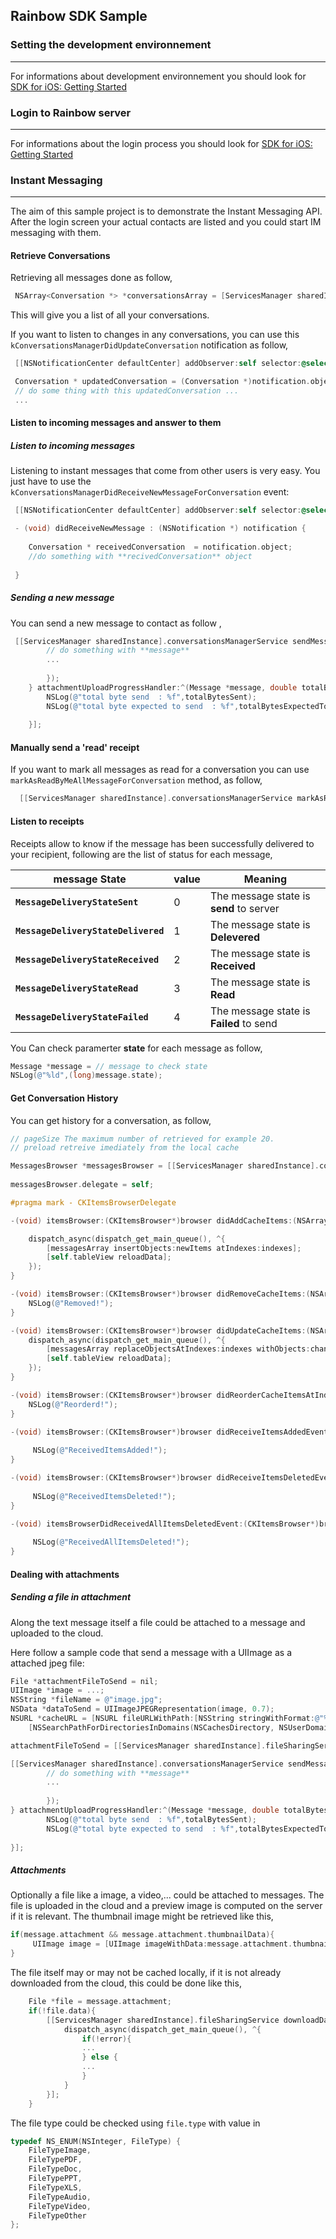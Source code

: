 ## Rainbow SDK Sample

### Setting the development environnement 
---
For informations about development environnement you should look for [SDK for iOS: Getting Started](https://hub.openrainbow.com/#/documentation/doc/sdk/ios/guides/Getting_Started)

### Login to Rainbow server
---
For informations about the login process you should look for [SDK for iOS: Getting Started](https://hub.openrainbow.com/#/documentation/doc/sdk/ios/guides/Getting_Started)

### Instant Messaging
---
The aim of this sample project is to demonstrate the Instant Messaging API. After the login screen your actual contacts are listed and you could start IM messaging with them.

#### Retrieve Conversations
Retrieving all messages done as follow,

```objective-c
 NSArray<Conversation *> *conversationsArray = [ServicesManager sharedInstance].conversationsManagerService.conversations;
```
This will give you a list of all your conversations.

If you want to listen to changes in any conversations, you can use this `kConversationsManagerDidUpdateConversation` notification as follow,

```objective-c
 [[NSNotificationCenter defaultCenter] addObserver:self selector:@selector(didUpdateConversation:) name:kConversationsManagerDidUpdateConversation object:nil];
```

```objective-c
 Conversation * updatedConversation = (Conversation *)notification.object;
 // do some thing with this updatedConversation ...
 ...
```


#### Listen to incoming messages and answer to them

##### Listen to incoming messages

Listening to instant messages that come from other users is very easy. You just have to use the  `kConversationsManagerDidReceiveNewMessageForConversation` event:

```objective-c
 [[NSNotificationCenter defaultCenter] addObserver:self selector:@selector(didReceiveNewMessage:) name:kConversationsManagerDidReceiveNewMessageForConversation object:nil];
```
 

```objective-c
 - (void) didReceiveNewMessage : (NSNotification *) notification {
   
    Conversation * receivedConversation  = notification.object;
    //do something with **recivedConversation** object
    
 }
```

##### Sending a new message
You can send a new message to contact as follow ,

```objective-c
 [[ServicesManager sharedInstance].conversationsManagerService sendMessage:@"Message to send" fileAttachment:nil to:conversation completionHandler:^(Message *message, NSError *error) {
        // do something with **message**
        ...
        
        });
    } attachmentUploadProgressHandler:^(Message *message, double totalBytesSent, double totalBytesExpectedToSend) {
        NSLog(@"total byte send  : %f",totalBytesSent);
        NSLog(@"total byte expected to send  : %f",totalBytesExpectedToSend);
      
    }];
```


#### Manually send a 'read' receipt

If you want to mark all messages as read for a conversation you can use `markAsReadByMeAllMessageForConversation` method, as follow,

```objective-c
  [[ServicesManager sharedInstance].conversationsManagerService markAsReadByMeAllMessageForConversation:conversation];

```

#### Listen to receipts

Receipts allow to know if the message has been successfully delivered to your recipient, following are the list of status for each message,

| message State | value | Meaning |
|------------------ | ----- | ------- |
| **`MessageDeliveryStateSent`** | 0 | The message state is **send** to server |
| **`MessageDeliveryStateDelivered`** | 1 | The message state is **Delevered**  |
| **`MessageDeliveryStateReceived`** | 2 | The message state is **Received**  |
| **`MessageDeliveryStateRead`** | 3 | The message state is **Read** |
| **`MessageDeliveryStateFailed`** | 4 | The message state is **Failed** to send |

You Can check paramerter **state** for each message as follow,

```objective-c
Message *message = // message to check state
NSLog(@"%ld",(long)message.state);
```
#### Get Conversation History

You can get history for a conversation, as follow,

```objective-c
// pageSize The maximum number of retrieved for example 20.
// preload retreive imediately from the local cache 

MessagesBrowser *messagesBrowser = [[ServicesManager sharedInstance].conversationsManagerService messagesBrowserForConversation:currentConversation withPageSize:20 preloadMessages:YES];
                        
messagesBrowser.delegate = self;         
```

```objective-c
#pragma mark - CKItemsBrowserDelegate

-(void) itemsBrowser:(CKItemsBrowser*)browser didAddCacheItems:(NSArray*)newItems atIndexes:(NSIndexSet*)indexes {

    dispatch_async(dispatch_get_main_queue(), ^{
        [messagesArray insertObjects:newItems atIndexes:indexes];
        [self.tableView reloadData];
    }); 
}

-(void) itemsBrowser:(CKItemsBrowser*)browser didRemoveCacheItems:(NSArray*)removedItems atIndexes:(NSIndexSet*)indexes{
    NSLog(@"Removed!");
}

-(void) itemsBrowser:(CKItemsBrowser*)browser didUpdateCacheItems:(NSArray*)changedItems atIndexes:(NSIndexSet*)indexes {
    dispatch_async(dispatch_get_main_queue(), ^{
        [messagesArray replaceObjectsAtIndexes:indexes withObjects:changedItems];
        [self.tableView reloadData];
    });
}

-(void) itemsBrowser:(CKItemsBrowser*)browser didReorderCacheItemsAtIndexes:(NSArray*)oldIndexes toIndexes:(NSArray*)newIndexes {
    NSLog(@"Reorderd!");
}

-(void) itemsBrowser:(CKItemsBrowser*)browser didReceiveItemsAddedEvent:(NSArray*)addedItems{
    
     NSLog(@"ReceivedItemsAdded!");
}

-(void) itemsBrowser:(CKItemsBrowser*)browser didReceiveItemsDeletedEvent:(NSArray*)deletedItems{
    
     NSLog(@"ReceivedItemsDeleted!");
}

-(void) itemsBrowserDidReceivedAllItemsDeletedEvent:(CKItemsBrowser*)browser{
    
     NSLog(@"ReceivedAllItemsDeleted!");
}
```

#### Dealing with attachments

##### Sending a file in attachment
Along the text message itself a file could be attached to a message and uploaded to the cloud.

Here follow a sample code that send a message with a UIImage as a attached jpeg file:  

```objective-c
File *attachmentFileToSend = nil;
UIImage *image = ...;
NSString *fileName = @"image.jpg";
NSData *dataToSend = UIImageJPEGRepresentation(image, 0.7);
NSURL *cacheURL = [NSURL fileURLWithPath:[NSString stringWithFormat:@"%@/%@",
	[NSSearchPathForDirectoriesInDomains(NSCachesDirectory, NSUserDomainMask, YES) firstObject], fileName]];

attachmentFileToSend = [[ServicesManager sharedInstance].fileSharingService createTemporaryFileWithFileName:fileName andData:dataToSend andURL:cacheURL];

[[ServicesManager sharedInstance].conversationsManagerService sendMessage:@"Message to send" fileAttachment:attachmentFileToSend to:conversation completionHandler:^(Message *message, NSError *error) {
        // do something with **message**
        ...
        
        });
} attachmentUploadProgressHandler:^(Message *message, double totalBytesSent, double totalBytesExpectedToSend) {
        NSLog(@"total byte send  : %f",totalBytesSent);
        NSLog(@"total byte expected to send  : %f",totalBytesExpectedToSend);
      
}];
```

##### Attachments
Optionally a file like a image, a video,... could be attached to messages. The file is uploaded in the cloud and a preview image is computed on the server if it is relevant.
The thumbnail image might be retrieved like this,

```objective-c
if(message.attachment && message.attachment.thumbnailData){
     UIImage image = [UIImage imageWithData:message.attachment.thumbnailData];
}
```

The file itself may or may not be cached locally, if it is not already downloaded from the cloud, this could be done like this,

```objective-c
	File *file = message.attachment;
	if(!file.data){
        [[ServicesManager sharedInstance].fileSharingService downloadDataForFile:file withCompletionHandler:^(File *aFile, NSError *error) {
            dispatch_async(dispatch_get_main_queue(), ^{
                if(!error){
                ...
                } else {
                ...
                }
            }
        }];
    }       
```

The file type could be checked using `file.type` with value in 

```objective-c
typedef NS_ENUM(NSInteger, FileType) {
    FileTypeImage,
    FileTypePDF,
    FileTypeDoc,
    FileTypePPT,
    FileTypeXLS,
    FileTypeAudio,
    FileTypeVideo,
    FileTypeOther
};
```


